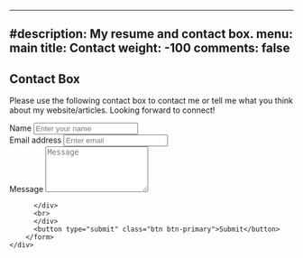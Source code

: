 
---
#description: My resume and contact box.
menu: main
title: Contact
weight: -100
comments: false
---

## Contact Box

Please use the following contact box to contact me or tell me what you think about my website/articles. Looking forward to connect!


   <div class="col-md-6 offset-md-3 mt-5">
      <div>
        <div>
        <form accept-charset="UTF-8" action="https://getform.io/f/8f2fa913-4f16-4036-97fb-4c63669860b1" method="POST" enctype="multipart/form-data" target="_blank">
          <div class="form-group">
            <label for="exampleInputName">Name</label>
            <input type="text" name="fullname" class="form-control" id="exampleInputName" placeholder="Enter your name" required="required">
          </div>
          <div class="form-group">
            <label for="exampleInputEmail1" required="required">Email address</label>
            <input type="email" name="email" class="form-control" id="exampleInputEmail1" aria-describedby="emailHelp" placeholder="Enter email">
          </div>
                    <div class="form-group">
            <label for="exampleInputMessage">Message</label>

  <textarea name="message" class="form-control" id="inputMessage" rows="5" placeholder="Message" required=""></textarea>       
          </div>
          <br>
          </div>
          <button type="submit" class="btn btn-primary">Submit</button>
        </form>
    </div> 


